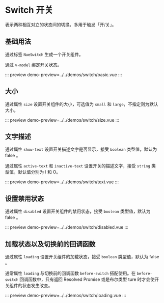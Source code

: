 # Switch 开关

表示两种相互对立的状态间的切换，多用于触发「开/关」。

## 基础用法

通过标签 `NueSwitch` 生成一个开关组件。

通过 `v-model` 绑定开关状态。

::: preview
demo-preview=../../demos/switch/basic.vue
:::

## 大小

通过属性 `size` 设置开关组件的大小，可选值为 `small` 和 `large`，不指定则为默认大小。

::: preview
demo-preview=../../demos/switch/size.vue
:::

## 文字描述

通过属性 `show-text` 设置开关描述文字是否显示，接受 `boolean` 类型值，默认为 false 。

通过属性 `active-text` 和 `inactive-text` 设置开关的描述文字，接受 `string` 类型值，默认值分别为 I 和 O。

::: preview
demo-preview=../../demos/switch/text.vue
:::

## 设置禁用状态

通过属性 `disabled` 设置开关组件的禁用状态，接受 `boolean` 类型值，默认为 false 。

::: preview
demo-preview=../../demos/switch/disabled.vue
:::

## 加载状态以及切换前的回调函数

通过属性 `loading` 设置开关组件的加载状态，接受 `boolean` 类型值，默认为 false 。

通常属性 `loading` 与切换前的回调函数 `before-switch` 搭配使用。在 `before-switch` 回调函数中，只有返回 Resolved Promise 或是布尔类型 ture 时才会使开关组件的状态发生改变。

::: preview
demo-preview=../../demos/switch/loading.vue
:::
